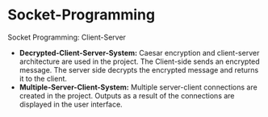 # Socket-Programming
Socket Programming: Client-Server 

- **Decrypted-Client-Server-System:** Caesar encryption and client-server architecture are used in the project. The Client-side sends an encrypted message. The server side decrypts the encrypted message and returns it to the client.
- **Multiple-Server-Client-System:** Multiple server-client connections are created in the project. Outputs as a result of the connections are displayed in the user interface. 